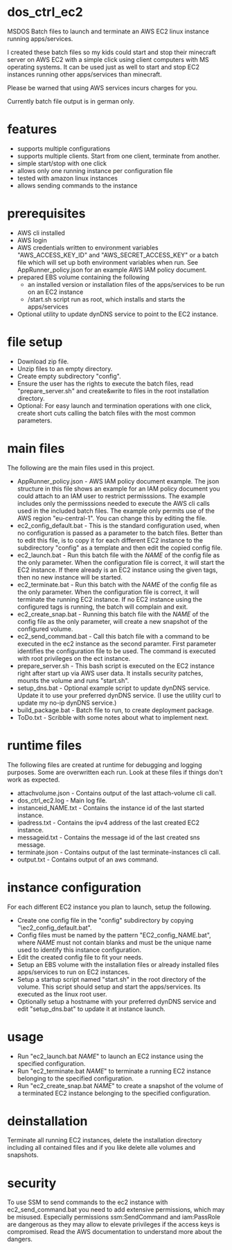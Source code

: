 # dos_ctrl_ec2
MSDOS Batch files to launch and terminate an AWS EC2 linux instance running apps/services.

I created these batch files so my kids could start and stop their minecraft server on AWS EC2 with 
a simple click using client computers with MS operating systems. It can be used just as well to start and stop 
EC2 instances running other apps/services than minecraft.

Please be warned that using AWS services incurs charges for you.

Currently batch file output is in german only.


# features
* supports multiple configurations
* supports multiple clients. Start from one client, terminate from another.
* simple start/stop with one click
* allows only one running instance per configuration file
* tested with amazon linux instances
* allows sending commands to the instance

# prerequisites
* AWS cli installed
* AWS login
* AWS credentials written to environment variables "AWS_ACCESS_KEY_ID" and "AWS_SECRET_ACCESS_KEY" or a batch file which will set up both environment variables when run. See AppRunner_policy.json for an example AWS IAM policy document.
* prepared EBS volume containing the following
  * an installed version or installation files of the apps/services to be run on an EC2 instance
  * /start.sh script run as root, which installs and starts the apps/services
* Optional utility to update dynDNS service to point to the EC2 instance.

# file setup
* Download zip file.
* Unzip files to an empty directory.
* Create empty subdirectory "config".
* Ensure the user has the rights to execute the batch files, read "prepare_server.sh" and create&write to files in the root installation directory.
* Optional: For easy launch and termination operations with one click, create short cuts calling the batch files with the most common parameters.

# main files
The following are the main files used in this project.
* AppRunner_policy.json - AWS IAM policy document example. The json structure in this file shows an example for an IAM policy document you could attach to an IAM user to restrict permisssions. The example includes only the permisssions needed to execute the AWS cli calls used in the included batch files. The example only permits use of the AWS region "eu-central-1". You can change this by editing the file.
* ec2_config_default.bat - This is the standard configuration used, when no configuration is passed as a parameter to the batch files. Better than to edit this file, is to copy it for each different EC2 instance to the subdirectory "config" as a template and then edit the copied config file.
* ec2_launch.bat - Run this batch file with the _NAME_ of the config file as the only parameter. When the configuration file is correct, it will start the EC2 instance. If there already is an EC2 instance using the given tags, then no new instance will be started.
* ec2_terminate.bat - Run this batch with the _NAME_ of the config file as the only parameter. When the configuration file is correct, it will terminate the running EC2 instance. If no EC2 instance using the configured tags is running, the batch will complain and exit.
* ec2_create_snap.bat - Running this batch file with the _NAME_ of the config file as the only parameter, will create a new snapshot of the configured volume. 
* ec2_send_command.bat - Call this batch file with a command to be executed in the ec2 instance as the second paramter. First parameter identifies the configuration file to be used. The command is executed with root privileges on the ect instance.
* prepare_server.sh - This bash script is executed on the EC2 instance right after start up via AWS user data. It installs security patches, mounts the volume and runs "start.sh".
* setup_dns.bat - Optional example script to update dynDNS service. Update it to use your preferred dynDNS service. (I use the utility curl to update my no-ip dynDNS service.)
* build_package.bat - Batch file to run, to create deployment package.
* ToDo.txt - Scribble with some notes about what to implement next.

# runtime files
The following files are created at runtime for debugging and logging purposes. Some are overwritten each run. Look at these files if things don't work as expected.
* attachvolume.json - Contains output of the last attach-volume cli call.
* dos_ctrl_ec2.log - Main log file. 
* instanceid_NAME.txt - Contains the instance id of the last started instance.
* ipadress.txt - Contains the ipv4 address of the last created EC2 instance.
* messageid.txt - Contains the message id of the last created sns message.
* terminate.json - Contains output of the last terminate-instances cli call.
* output.txt - Contains output of an aws command.

# instance configuration
For each different EC2 instance you plan to launch, setup the following.
* Create one config file in the "config" subdirectory by copying "\ec2_config_default.bat".
* Config files must be named by the pattern "EC2_config_NAME.bat", where _NAME_ must not contain blanks and must be the unique name used to identify this instance configuration.
* Edit the created config file to fit your needs.
* Setup an EBS volume with the installation files or already installed files apps/services to run on EC2 instances.
* Setup a startup script named "start.sh" in the root directory of the volume. This script should setup and start the apps/services. Its executed as the linux root user.
* Optionally setup a hostname with your preferred dynDNS service and edit "setup_dns.bat" to update it at instance launch.

# usage
* Run "ec2_launch.bat _NAME_" to launch an EC2 instance using the specified configuration.
* Run "ec2_terminate.bat _NAME_" to terminate a running EC2 instance belonging to the specified configuration.
* Run "ec2_create_snap.bat _NAME_" to create a snapshot of the volume of a terminated EC2 instance belonging to the specified configuration.

# deinstallation
Terminate all running EC2 instances, delete the installation directory including all contained files and if you like delete alle volumes and snapshots.

# security
To use SSM to send commands to the ec2 instance with ec2_send_command.bat you need to add extensive permissions, which may be misused. Especially permissions ssm:SendCommand and iam:PassRole are dangerous as they may allow to elevate privileges if the access keys is compromised. Read the AWS documentation to understand more about the dangers.

